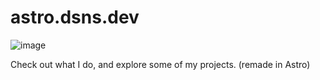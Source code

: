 # astro.dsns.dev
![image](https://github.com/user-attachments/assets/564ef7a8-44fc-4ca2-a7e9-8258266fa687)

Check out what I do, and explore some of my projects. (remade in Astro)
